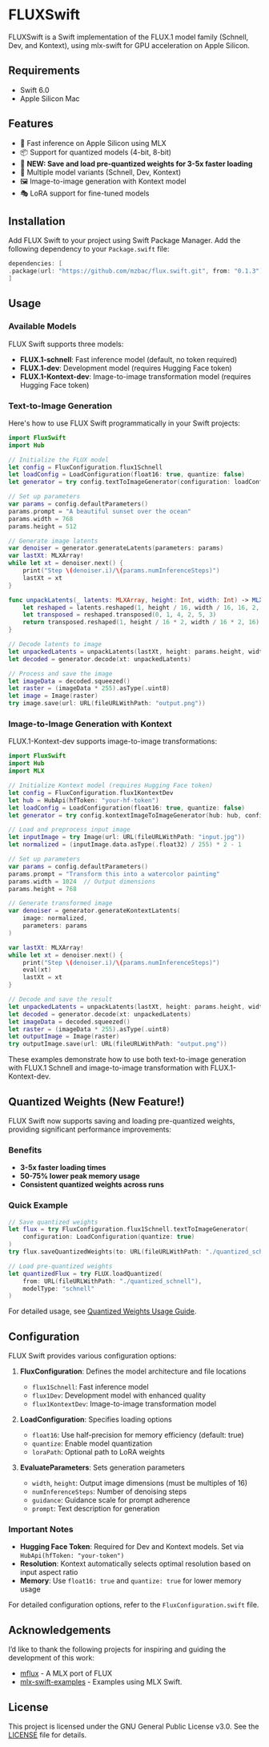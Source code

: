 # FLUXSwift

FLUXSwift is a Swift implementation of the FLUX.1 model family (Schnell, Dev, and Kontext), using mlx-swift for GPU acceleration on Apple Silicon.

## Requirements

- Swift 6.0
- Apple Silicon Mac

## Features

- 🚀 Fast inference on Apple Silicon using MLX
- 📦 Support for quantized models (4-bit, 8-bit)
- 💾 **NEW: Save and load pre-quantized weights for 3-5x faster loading**
- 🎨 Multiple model variants (Schnell, Dev, Kontext)
- 🖼️ Image-to-image generation with Kontext model
- 🎭 LoRA support for fine-tuned models

## Installation

Add FLUX Swift to your project using Swift Package Manager. Add the following dependency to your `Package.swift` file:

```swift
dependencies: [
.package(url: "https://github.com/mzbac/flux.swift.git", from: "0.1.3")
]
```


## Usage

### Available Models

FLUX Swift supports three models:
- **FLUX.1-schnell**: Fast inference model (default, no token required)
- **FLUX.1-dev**: Development model (requires Hugging Face token)
- **FLUX.1-Kontext-dev**: Image-to-image transformation model (requires Hugging Face token)

### Text-to-Image Generation

Here's how to use FLUX Swift programmatically in your Swift projects:

```swift
import FluxSwift
import Hub

// Initialize the FLUX model
let config = FluxConfiguration.flux1Schnell
let loadConfig = LoadConfiguration(float16: true, quantize: false)
let generator = try config.textToImageGenerator(configuration: loadConfig)

// Set up parameters
var params = config.defaultParameters()
params.prompt = "A beautiful sunset over the ocean"
params.width = 768
params.height = 512

// Generate image latents
var denoiser = generator.generateLatents(parameters: params)
var lastXt: MLXArray!
while let xt = denoiser.next() {
    print("Step \(denoiser.i)/\(params.numInferenceSteps)")
    lastXt = xt
}

func unpackLatents(_ latents: MLXArray, height: Int, width: Int) -> MLXArray {
    let reshaped = latents.reshaped(1, height / 16, width / 16, 16, 2, 2)
    let transposed = reshaped.transposed(0, 1, 4, 2, 5, 3)
    return transposed.reshaped(1, height / 16 * 2, width / 16 * 2, 16)
}

// Decode latents to image
let unpackedLatents = unpackLatents(lastXt, height: params.height, width: params.width)
let decoded = generator.decode(xt: unpackedLatents)

// Process and save the image
let imageData = decoded.squeezed()
let raster = (imageData * 255).asType(.uint8)
let image = Image(raster)
try image.save(url: URL(fileURLWithPath: "output.png"))
```

### Image-to-Image Generation with Kontext

FLUX.1-Kontext-dev supports image-to-image transformations:

```swift
import FluxSwift
import Hub
import MLX

// Initialize Kontext model (requires Hugging Face token)
let config = FluxConfiguration.flux1KontextDev
let hub = HubApi(hfToken: "your-hf-token")
let loadConfig = LoadConfiguration(float16: true, quantize: false)
let generator = try config.kontextImageToImageGenerator(hub: hub, configuration: loadConfig)!

// Load and preprocess input image
let inputImage = try Image(url: URL(fileURLWithPath: "input.jpg"))
let normalized = (inputImage.data.asType(.float32) / 255) * 2 - 1

// Set up parameters
var params = config.defaultParameters()
params.prompt = "Transform this into a watercolor painting"
params.width = 1024  // Output dimensions
params.height = 768

// Generate transformed image
var denoiser = generator.generateKontextLatents(
    image: normalized,
    parameters: params
)

var lastXt: MLXArray!
while let xt = denoiser.next() {
    print("Step \(denoiser.i)/\(params.numInferenceSteps)")
    eval(xt)
    lastXt = xt
}

// Decode and save the result
let unpackedLatents = unpackLatents(lastXt, height: params.height, width: params.width)
let decoded = generator.decode(xt: unpackedLatents)
let imageData = decoded.squeezed()
let raster = (imageData * 255).asType(.uint8)
let outputImage = Image(raster)
try outputImage.save(url: URL(fileURLWithPath: "output.png"))
```

These examples demonstrate how to use both text-to-image generation with FLUX.1 Schnell and image-to-image transformation with FLUX.1-Kontext-dev.

## Quantized Weights (New Feature!)

FLUX Swift now supports saving and loading pre-quantized weights, providing significant performance improvements:

### Benefits
- **3-5x faster loading times**
- **50-75% lower peak memory usage**
- **Consistent quantized weights across runs**

### Quick Example

```swift
// Save quantized weights
let flux = try FluxConfiguration.flux1Schnell.textToImageGenerator(
    configuration: LoadConfiguration(quantize: true)
)
try flux.saveQuantizedWeights(to: URL(fileURLWithPath: "./quantized_schnell"))

// Load pre-quantized weights
let quantizedFlux = try FLUX.loadQuantized(
    from: URL(fileURLWithPath: "./quantized_schnell"),
    modelType: "schnell"
)
```

For detailed usage, see [Quantized Weights Usage Guide](docs/quantized-weights-usage.md).

## Configuration

FLUX Swift provides various configuration options:

1. **FluxConfiguration**: Defines the model architecture and file locations
   - `flux1Schnell`: Fast inference model
   - `flux1Dev`: Development model with enhanced quality
   - `flux1KontextDev`: Image-to-image transformation model

2. **LoadConfiguration**: Specifies loading options
   - `float16`: Use half-precision for memory efficiency (default: true)
   - `quantize`: Enable model quantization
   - `loraPath`: Optional path to LoRA weights

3. **EvaluateParameters**: Sets generation parameters
   - `width`, `height`: Output image dimensions (must be multiples of 16)
   - `numInferenceSteps`: Number of denoising steps
   - `guidance`: Guidance scale for prompt adherence
   - `prompt`: Text description for generation

### Important Notes

- **Hugging Face Token**: Required for Dev and Kontext models. Set via `HubApi(hfToken: "your-token")`
- **Resolution**: Kontext automatically selects optimal resolution based on input aspect ratio
- **Memory**: Use `float16: true` and `quantize: true` for lower memory usage

For detailed configuration options, refer to the `FluxConfiguration.swift` file.

## Acknowledgements

I’d like to thank the following projects for inspiring and guiding the development of this work:

- [mflux](https://github.com/filipstrand/mflux) - A MLX port of FLUX
- [mlx-swift-examples](https://github.com/ml-explore/mlx-swift-examples) - Examples using MLX Swift.

## License

This project is licensed under the GNU General Public License v3.0. See the [LICENSE](LICENSE) file for details.